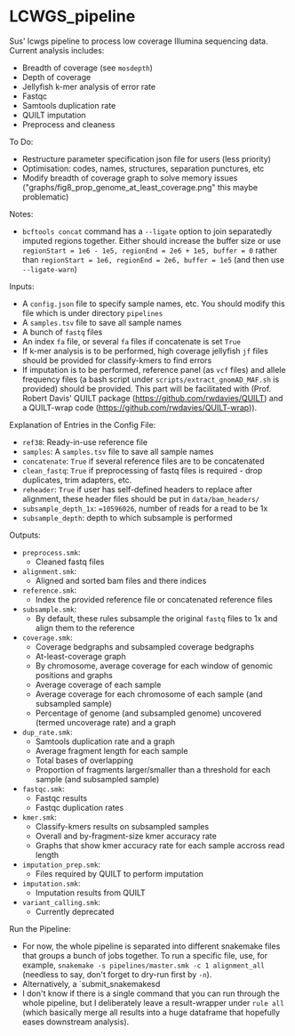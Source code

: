 # LCWGS_pipeline
Sus' lcwgs pipeline to process low coverage Illumina sequencing data. Current analysis includes:
* Breadth of coverage (see `mosdepth`)
* Depth of coverage
* Jellyfish k-mer analysis of error rate
* Fastqc
* Samtools duplication rate
* QUILT imputation
* Preprocess and cleaness

To Do:
* Restructure parameter specification json file for users (less priority)
* Optimisation: codes, names, structures, separation punctures, etc
* Modify breadth of coverage graph to solve memory issues ("graphs/fig8_prop_genome_at_least_coverage.png" this maybe problematic)

Notes:
* `bcftools concat` command has a `--ligate` option to join separatedly imputed regions together. Either should increase the buffer size or use `regionStart = 1e6 - 1e5, regionEnd = 2e6 + 1e5, buffer = 0` rather than `regionStart = 1e6, regionEnd = 2e6, buffer = 1e5` (and then use `--ligate-warn`)

Inputs:
* A `config.json` file to specify sample names, etc. You should modify this file which is under directory `pipelines`
* A `samples.tsv` file to save all sample names
* A bunch of `fastq` files
* An index `fa` file, or several `fa` files if concatenate is set `True`
* If k-mer analysis is to be performed, high coverage jellyfish `jf` files should be provided for classify-kmers to find errors
* If imputation is to be performed, reference panel (as `vcf` files) and allele frequency files (a bash script under `scripts/extract_gnomAD_MAF.sh` is provided) should be provided. This part will be facilitated with (Prof. Robert Davis' QUILT package (https://github.com/rwdavies/QUILT) and a QUILT-wrap code (https://github.com/rwdavies/QUILT-wrap)).

Explanation of Entries in the Config File:
* `ref38`: Ready-in-use reference file
* `samples`: A `samples.tsv` file to save all sample names
* `concatenate`: `True` if several reference files are to be concatenated
* `clean_fastq`: `True` if preprocessing of fastq files is required - drop duplicates, trim adapters, etc.
* `reheader`: `True` if user has self-defined headers to replace after alignment, these header files should be put in `data/bam_headers/`
* `subsample_depth_1x`: `=10596026`, number of reads for a read to be 1x
* `subsample_depth`: depth to which subsample is performed

Outputs:
* `preprocess.smk`:
    * Cleaned fastq files
* `alignment.smk`:
    * Aligned and sorted bam files and there indices
* `reference.smk`:
    * Index the provided reference file or concatenated reference files
* `subsample.smk`:
    * By default, these rules subsample the original `fastq` files to 1x and align them to the reference
* `coverage.smk`:
    * Coverage bedgraphs and subsampled coverage bedgraphs
    * At-least-coverage graph
    * By chromosome, average coverage for each window of genomic positions and graphs
    * Average coverage of each sample
    * Average coverage for each chromosome of each sample (and subsampled sample)
    * Percentage of genome (and subsampled genome) uncovered (termed uncoverage rate) and a graph
* `dup_rate.smk`:
    * Samtools duplication rate and a graph
    * Average fragment length for each sample
    * Total bases of overlapping
    * Proportion of fragments larger/smaller than a threshold for each sample (and subsampled sample)
* `fastqc.smk`:
    * Fastqc results
    * Fastqc duplication rates
* `kmer.smk`:
    * Classify-kmers results on subsampled samples
    * Overall and by-fragment-size kmer accuracy rate
    * Graphs that show kmer accuracy rate for each sample accross read length
* `imputation_prep.smk`:
    * Files required by QUILT to perform imputation
* `imputation.smk`:
    * Imputation results from QUILT
* `variant_calling.smk`:
    * Currently deprecated

Run the Pipeline:
* For now, the whole pipeline is separated into different snakemake files that groups a bunch of jobs together. To run a specific file, use, for example, `snakemake -s pipelines/master.smk -c 1 alignment_all` (needless to say, don't forget to dry-run first by `-n`).
* Alternatively, a `submit_snakemakesd
* I don't know if there is a single command that you can run through the whole pipeline, but I deliberately leave a result-wrapper under `rule all` (which basically merge all results into a huge dataframe that hopefully eases downstream analysis).

